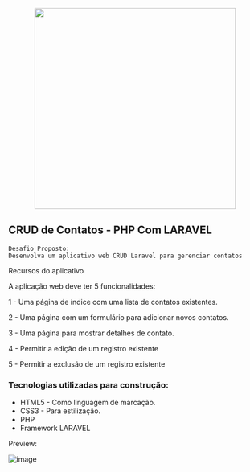 <p align="center"><a href="https://laravel.com" target="_blank"><img src="https://raw.githubusercontent.com/laravel/art/master/logo-lockup/5%20SVG/2%20CMYK/1%20Full%20Color/laravel-logolockup-cmyk-red.svg" width="400"></a></p>

## CRUD de Contatos - PHP Com LARAVEL

    Desafio Proposto:
    Desenvolva um aplicativo web CRUD Laravel para gerenciar contatos

Recursos do aplicativo

A aplicação web deve ter 5 funcionalidades:

1 - Uma página de índice com uma lista de contatos existentes.

2 - Uma página com um formulário para adicionar novos contatos.

3 - Uma página para mostrar detalhes de contato.

4 - Permitir a edição de um registro existente

5 - Permitir a exclusão de um registro existente

### Tecnologias utilizadas para construção:

- HTML5 - Como linguagem de marcação.
- CSS3 - Para estilização.
- PHP
- Framework LARAVEL

Preview:

![image](https://user-images.githubusercontent.com/89668742/156451968-756a2e31-28f7-4a09-83ea-a5ff5f483a8e.png)

